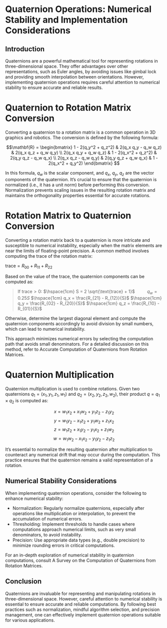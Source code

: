 # Quaternion Operations: Numerical Stability and Implementation Considerations

## Introduction

Quaternions are a powerful mathematical tool for representing rotations in three-dimensional space. They offer advantages over other representations, such as Euler angles, by avoiding issues like gimbal lock and providing smooth interpolation between orientations. However, implementing quaternion operations requires careful attention to numerical stability to ensure accurate and reliable results.

# Quaternion to Rotation Matrix Conversion

Converting a quaternion to a rotation matrix is a common operation in 3D graphics and robotics. The conversion is defined by the following formula:

$$\mathbf{R} = \begin{bmatrix}
1 - 2(q_y^2 + q_z^2) & 2(q_x q_y - q_w q_z) & 2(q_x q_z + q_w q_y) \\
2(q_x q_y + q_w q_z) & 1 - 2(q_x^2 + q_z^2) & 2(q_y q_z - q_w q_x) \\
2(q_x q_z - q_w q_y) & 2(q_y q_z + q_w q_x) & 1 - 2(q_x^2 + q_y^2)
\end{bmatrix}
$$

In this formula, $q_w$ is the scalar component, and $q_x$, $q_y$, $q_z$ are the vector components of the quaternion. It’s crucial to ensure that the quaternion is normalized (i.e., it has a unit norm) before performing this conversion. Normalization prevents scaling issues in the resulting rotation matrix and maintains the orthogonality properties essential for accurate rotations.

# Rotation Matrix to Quaternion Conversion

Converting a rotation matrix back to a quaternion is more intricate and susceptible to numerical instability, especially when the matrix elements are near the limits of floating-point precision. A common method involves computing the trace of the rotation matrix:

$\text{trace} = R_{00} + R_{11} + R_{22}$

Based on the value of the trace, the quaternion components can be computed as:
> $\text{If } \text{trace} > 0:$
> $\hspace{1cm} S = 2 \sqrt{\text{trace} + 1}$
> $\hspace{1cm} q_w = 0.25 S$
> $\hspace{1cm} q_x = \frac{R_{21} - R_{12}}{S}$
> $\hspace{1cm} q_y = \frac{R_{02} - R_{20}}{S}$
> $\hspace{1cm} q_z = \frac{R_{10} - R_{01}}{S}$

  Otherwise, determine the largest diagonal element and compute the quaternion components accordingly to avoid division by small numbers, which can lead to numerical instability.

This approach minimizes numerical errors by selecting the computation path that avoids small denominators. For a detailed discussion on this method, refer to Accurate Computation of Quaternions from Rotation Matrices.

# Quaternion Multiplication

Quaternion multiplication is used to combine rotations. Given two quaternions $q_1 = (x_1, y_1, z_1, w_1)$ and $q_2 = (x_2, y_2, z_2, w_2)$, their product $q = q_1 \times q_2$ is computed as:

$$
x = w_1 x_2 + x_1 w_2 + y_1 z_2 - z_1 y_2
$$
$$
y = w_1 y_2 - x_1 z_2 + y_1 w_2 + z_1 x_2
$$
$$
z = w_1 z_2 + x_1 y_2 - y_1 x_2 + z_1 w_2
$$
$$
w = w_1 w_2 - x_1 x_2 - y_1 y_2 - z_1 z_2
$$

It’s essential to normalize the resulting quaternion after multiplication to counteract any numerical drift that may occur during the computation. This practice ensures that the quaternion remains a valid representation of a rotation.

## Numerical Stability Considerations

When implementing quaternion operations, consider the following to enhance numerical stability:
* Normalization: Regularly normalize quaternions, especially after operations like multiplication or interpolation, to prevent the accumulation of numerical errors.
* Thresholding: Implement thresholds to handle cases where computations approach numerical limits, such as very small denominators, to avoid instability.
* Precision: Use appropriate data types (e.g., double precision) to minimize rounding errors in critical computations.

For an in-depth exploration of numerical stability in quaternion computations, consult A Survey on the Computation of Quaternions from Rotation Matrices.

## Conclusion

Quaternions are invaluable for representing and manipulating rotations in three-dimensional space. However, careful attention to numerical stability is essential to ensure accurate and reliable computations. By following best practices such as normalization, mindful algorithm selection, and precision management, one can effectively implement quaternion operations suitable for various applications.
